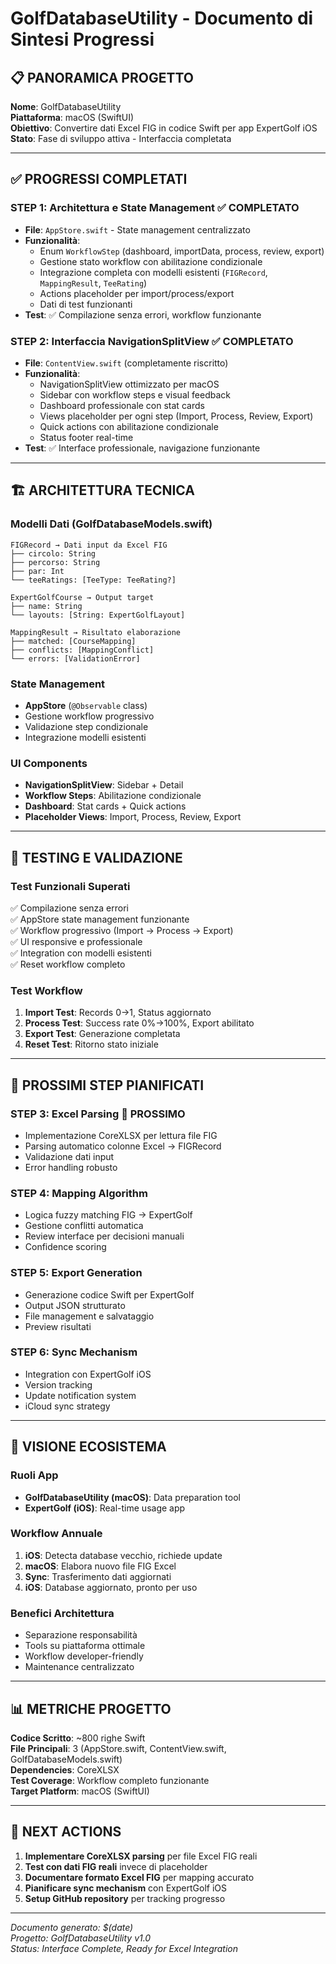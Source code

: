 # GolfDatabaseUtility - Documento di Sintesi Progressi

## 📋 PANORAMICA PROGETTO

**Nome**: GolfDatabaseUtility  
**Piattaforma**: macOS (SwiftUI)  
**Obiettivo**: Convertire dati Excel FIG in codice Swift per app ExpertGolf iOS  
**Stato**: Fase di sviluppo attiva - Interfaccia completata

---

## ✅ PROGRESSI COMPLETATI

### **STEP 1: Architettura e State Management** ✅ COMPLETATO
- **File**: `AppStore.swift` - State management centralizzato
- **Funzionalità**:
  - Enum `WorkflowStep` (dashboard, importData, process, review, export)
  - Gestione stato workflow con abilitazione condizionale
  - Integrazione completa con modelli esistenti (`FIGRecord`, `MappingResult`, `TeeRating`)
  - Actions placeholder per import/process/export
  - Dati di test funzionanti
- **Test**: ✅ Compilazione senza errori, workflow funzionante

### **STEP 2: Interfaccia NavigationSplitView** ✅ COMPLETATO  
- **File**: `ContentView.swift` (completamente riscritto)
- **Funzionalità**:
  - NavigationSplitView ottimizzato per macOS
  - Sidebar con workflow steps e visual feedback
  - Dashboard professionale con stat cards
  - Views placeholder per ogni step (Import, Process, Review, Export)
  - Quick actions con abilitazione condizionale
  - Status footer real-time
- **Test**: ✅ Interface professionale, navigazione funzionante

---

## 🏗️ ARCHITETTURA TECNICA

### **Modelli Dati** (GolfDatabaseModels.swift)
```
FIGRecord → Dati input da Excel FIG
├── circolo: String
├── percorso: String  
├── par: Int
└── teeRatings: [TeeType: TeeRating?]

ExpertGolfCourse → Output target
├── name: String
└── layouts: [String: ExpertGolfLayout]

MappingResult → Risultato elaborazione
├── matched: [CourseMapping]
├── conflicts: [MappingConflict]
└── errors: [ValidationError]
```

### **State Management**
- **AppStore** (`@Observable` class)
- Gestione workflow progressivo
- Validazione step condizionale
- Integrazione modelli esistenti

### **UI Components**
- **NavigationSplitView**: Sidebar + Detail
- **Workflow Steps**: Abilitazione condizionale
- **Dashboard**: Stat cards + Quick actions
- **Placeholder Views**: Import, Process, Review, Export

---

## 🧪 TESTING E VALIDAZIONE

### **Test Funzionali Superati**
✅ Compilazione senza errori  
✅ AppStore state management funzionante  
✅ Workflow progressivo (Import → Process → Export)  
✅ UI responsive e professionale  
✅ Integration con modelli esistenti  
✅ Reset workflow completo  

### **Test Workflow**
1. **Import Test**: Records 0→1, Status aggiornato
2. **Process Test**: Success rate 0%→100%, Export abilitato  
3. **Export Test**: Generazione completata
4. **Reset Test**: Ritorno stato iniziale

---

## 🔄 PROSSIMI STEP PIANIFICATI

### **STEP 3: Excel Parsing** 🔄 PROSSIMO
- Implementazione CoreXLSX per lettura file FIG
- Parsing automatico colonne Excel → FIGRecord
- Validazione dati input
- Error handling robusto

### **STEP 4: Mapping Algorithm**
- Logica fuzzy matching FIG → ExpertGolf
- Gestione conflitti automatica
- Review interface per decisioni manuali
- Confidence scoring

### **STEP 5: Export Generation**  
- Generazione codice Swift per ExpertGolf
- Output JSON strutturato
- File management e salvataggio
- Preview risultati

### **STEP 6: Sync Mechanism**
- Integration con ExpertGolf iOS
- Version tracking
- Update notification system
- iCloud sync strategy

---

## 🎯 VISIONE ECOSISTEMA

### **Ruoli App**
- **GolfDatabaseUtility (macOS)**: Data preparation tool
- **ExpertGolf (iOS)**: Real-time usage app

### **Workflow Annuale**
1. **iOS**: Detecta database vecchio, richiede update
2. **macOS**: Elabora nuovo file FIG Excel  
3. **Sync**: Trasferimento dati aggiornati
4. **iOS**: Database aggiornato, pronto per uso

### **Benefici Architettura**
- Separazione responsabilità
- Tools su piattaforma ottimale
- Workflow developer-friendly
- Maintenance centralizzato

---

## 📊 METRICHE PROGETTO

**Codice Scritto**: ~800 righe Swift  
**File Principali**: 3 (AppStore.swift, ContentView.swift, GolfDatabaseModels.swift)  
**Dependencies**: CoreXLSX  
**Test Coverage**: Workflow completo funzionante  
**Target Platform**: macOS (SwiftUI)  

---

## 🔗 NEXT ACTIONS

1. **Implementare CoreXLSX parsing** per file Excel FIG reali
2. **Test con dati FIG reali** invece di placeholder
3. **Documentare formato Excel FIG** per mapping accurato  
4. **Pianificare sync mechanism** con ExpertGolf iOS
5. **Setup GitHub repository** per tracking progresso

---

*Documento generato: $(date)*  
*Progetto: GolfDatabaseUtility v1.0*  
*Status: Interface Complete, Ready for Excel Integration*
